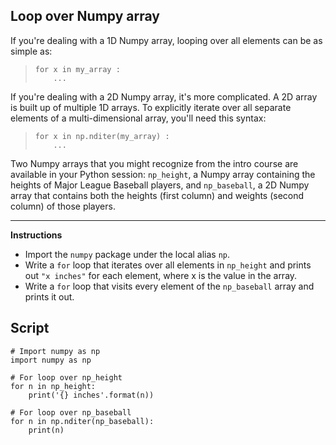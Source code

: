 ## Loop over Numpy array

If you're dealing with a 1D Numpy array, looping over all elements can be as simple as:

> ```
> for x in my_array :
>     ...
> ```

If you're dealing with a 2D Numpy array, it's more complicated. A 2D array is built up of multiple 1D arrays. To explicitly iterate over all separate elements of a multi-dimensional array, you'll need this syntax:

> ```
> for x in np.nditer(my_array) :
>     ...
> ```

Two Numpy arrays that you might recognize from the intro course are available in your Python session: `np_height`, a Numpy array containing the heights of Major League Baseball players, and `np_baseball`, a 2D Numpy array that contains both the heights (first column) and weights (second column) of those players.

<hr>

**Instructions**
* Import the `numpy` package under the local alias `np`.
* Write a `for` loop that iterates over all elements in `np_height` and prints out `"x inches"` for each element, where x is the value in the array.
* Write a `for` loop that visits every element of the `np_baseball` array and prints it out.

## Script
```
# Import numpy as np
import numpy as np

# For loop over np_height
for n in np_height:
    print('{} inches'.format(n))

# For loop over np_baseball
for n in np.nditer(np_baseball):
    print(n)
```